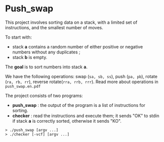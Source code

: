 # Push_swap
This project involves sorting data on a stack, with a limited set of instructions, and the smallest number of moves.

To start with:
* stack **a** contains a random number of either positive or negative numbers without any duplicates ;
* stack **b** is empty.

The **goal** is to sort numbers into stack **a**.

We have the following operations: swap (`sa, sb, ss`), push (`pa, pb`), rotate (`ra, rb, rr`), reverse rotate(`rra, rrb, rrr`). Read more about operations in `push_swap.en.pdf`

The project consists of two programs:
- **push_swap** : the output of the program is a list of instructions for sorting.
- **checker** : read the instructions and execute them; it sends "OK" to stdin if stack **a** is correctly sorted, otherwise it sends "KO".
```
> ./push_swap [argv ...]
> ./checker [-vcf] [argv ...]
 ```
